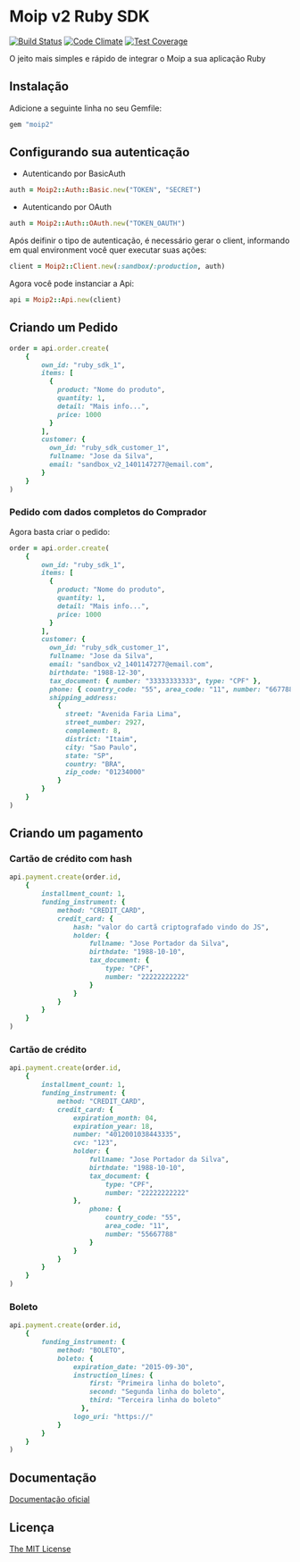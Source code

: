 # Moip v2 Ruby SDK

[![Build Status](https://travis-ci.org/moip/moip-sdk-ruby.svg?branch=master)](https://travis-ci.org/moip/moip-sdk-ruby)
[![Code Climate](https://codeclimate.com/github/moip/moip-sdk-ruby/badges/gpa.svg)](https://codeclimate.com/github/moip/moip-sdk-ruby)
[![Test Coverage](https://codeclimate.com/github/moip/moip-sdk-ruby/badges/coverage.svg)](https://codeclimate.com/github/moip/moip-sdk-ruby/coverage)

O jeito mais simples e rápido de integrar o Moip a sua aplicação Ruby

## Instalação

Adicione a seguinte linha no seu Gemfile:

```ruby
gem "moip2"
```

## Configurando sua autenticação
- Autenticando por BasicAuth
```ruby
auth = Moip2::Auth::Basic.new("TOKEN", "SECRET")
```
- Autenticando por OAuth
```ruby
auth = Moip2::Auth::OAuth.new("TOKEN_OAUTH")
```

Após deifinir o tipo de autenticação, é necessário gerar o client, informando em qual environment você quer executar suas ações:
```ruby
client = Moip2::Client.new(:sandbox/:production, auth)
```

Agora você pode instanciar a Api:
```ruby
api = Moip2::Api.new(client)
```

## Criando um Pedido

```ruby
order = api.order.create(
    {
        own_id: "ruby_sdk_1",
        items: [
          {
            product: "Nome do produto",
            quantity: 1,
            detail: "Mais info...",
            price: 1000
          }
        ],
        customer: {
          own_id: "ruby_sdk_customer_1",
          fullname: "Jose da Silva",
          email: "sandbox_v2_1401147277@email.com",
        }
    }
)
```

### Pedido com dados completos do Comprador

Agora basta criar o pedido:

```ruby
order = api.order.create(
    {
        own_id: "ruby_sdk_1",
        items: [
          {
            product: "Nome do produto",
            quantity: 1,
            detail: "Mais info...",
            price: 1000
          }
        ],
        customer: {
          own_id: "ruby_sdk_customer_1",
          fullname: "Jose da Silva",
          email: "sandbox_v2_1401147277@email.com",
          birthdate: "1988-12-30",
          tax_document: { number: "33333333333", type: "CPF" },
          phone: { country_code: "55", area_code: "11", number: "66778899" },
          shipping_address: 
            {
              street: "Avenida Faria Lima",
              street_number: 2927,
              complement: 8,
              district: "Itaim",
              city: "Sao Paulo",
              state: "SP",
              country: "BRA",
              zip_code: "01234000"
            }
        }
    }
)
```

## Criando um pagamento

### Cartão de crédito com hash

```ruby
api.payment.create(order.id,
    {
        installment_count: 1,
        funding_instrument: {
            method: "CREDIT_CARD",
            credit_card: {
                hash: "valor do cartã criptografado vindo do JS",
                holder: {
                    fullname: "Jose Portador da Silva",
                    birthdate: "1988-10-10",
                    tax_document: {
                        type: "CPF",
                        number: "22222222222"
                    }
                }
            }
        }
    }
)
```

### Cartão de crédito

```ruby
api.payment.create(order.id,
    {
        installment_count: 1,
        funding_instrument: {
            method: "CREDIT_CARD",
            credit_card: {
                expiration_month: 04,
                expiration_year: 18,
                number: "4012001038443335",
                cvc: "123",
                holder: {
                    fullname: "Jose Portador da Silva",
                    birthdate: "1988-10-10",
                    tax_document: {
                        type: "CPF",
                        number: "22222222222"
                },
                    phone: {
                        country_code: "55",
                        area_code: "11",
                        number: "55667788"
                    }
                }
            }
        }
    }
)
```

### Boleto

```ruby
api.payment.create(order.id,
    {
        funding_instrument: {
            method: "BOLETO",
            boleto: {
                expiration_date: "2015-09-30",
                instruction_lines: {
                    first: "Primeira linha do boleto",
                    second: "Segunda linha do boleto",
                    third: "Terceira linha do boleto"
                  },
                logo_uri: "https://"
            }
        }
    }
)
```
## Documentação

[Documentação oficial](https://moip.com.br/referencia-api/)

## Licença

[The MIT License](https://github.com/moip/moip-sdk-ruby/blob/master/LICENSE.txt)

